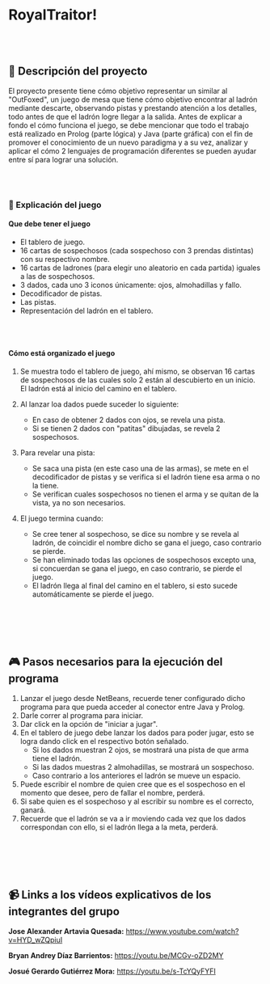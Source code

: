 # RoyalTraitor!

<br><br>

## :notebook: Descripción del proyecto


El proyecto presente tiene cómo objetivo representar un similar al "OutFoxed", un juego de mesa que tiene cómo objetivo encontrar al ladrón mediante descarte, observando pistas y prestando atención a los detalles, todo antes de que el ladrón logre llegar a la salida. Antes de explicar a fondo el cómo funciona el juego, se debe mencionar que todo el trabajo está realizado en Prolog (parte lógica) y Java (parte gráfica) con el fin de promover el conocimiento de un nuevo paradigma y a su vez, analizar y aplicar el cómo 2 lenguajes de programación diferentes se pueden ayudar entre sí para lograr una solución.


<br><br>

### :game_die: Explicación del juego


#### Que debe tener el juego

- El tablero de juego.
- 16 cartas de sospechosos (cada sospechoso con 3 prendas distintas) con su respectivo nombre.
- 16 cartas de ladrones (para elegir uno aleatorio en cada partida) iguales a las de sospechosos.
- 3 dados, cada uno 3 iconos únicamente: ojos, almohadillas y fallo.
- Decodificador de pistas.
- Las pistas.
- Representación del ladrón en el tablero.

<br><br>

#### Cómo está organizado el juego

1. Se muestra todo el tablero de juego, ahí mismo, se observan 16 cartas de sospechosos de las cuales solo 2 están al descubierto en un inicio. El ladrón está al inicio del camino en el tablero.

2. Al lanzar loa dados puede suceder lo siguiente:
      - En caso de obtener 2 dados con ojos, se revela una pista.
      - Si se tienen 2 dados con "patitas" dibujadas, se revela 2 sospechosos.

3. Para revelar una pista:
      - Se saca una pista (en este caso una de las armas), se mete en el decodificador de pistas y se verifica si el ladrón tiene esa arma o no la tiene.
      - Se verifican cuales sospechosos no tienen el arma y se quitan de la vista, ya no son necesarios.

4. El juego termina cuando:
      - Se cree tener al sospechoso, se dice su nombre y se revela al ladrón, de coincidir el nombre dicho se gana el juego, caso contrario se pierde.
      - Se han eliminado todas las opciones de sospechosos excepto una, si concuerdan se gana el juego, en caso contrario, se pierde el juego.
      - El ladrón llega al final del camino en el tablero, si esto sucede automáticamente se pierde el juego.




<br><br><br><br>

## :video_game: Pasos necesarios para la ejecución del programa

1. Lanzar el juego desde NetBeans, recuerde tener configurado dicho programa para que pueda acceder al conector entre Java y Prolog.
2. Darle correr al programa para iniciar.
3. Dar click en la opción de "iniciar a jugar".
4. En el tablero de juego debe lanzar los dados para poder jugar, esto se logra dando click en el respectivo botón señalado.
      - Si los dados muestran 2 ojos, se mostrará una pista de que arma tiene el ladrón.
      - Si las dados muestras 2 almohadillas, se mostrará un sospechoso.
      - Caso contrario a los anteriores el ladrón se mueve un espacio.
5. Puede escribir el nombre de quien cree que es el sospechoso en el momento que desee, pero de fallar el nombre, perderá.
6. Si sabe quien es el sospechoso y al escribir su nombre es el correcto, ganará.
7. Recuerde que el ladrón se va a ir moviendo cada vez que los dados correspondan con ello, si el ladrón llega a la meta, perderá.


<br><br><br><br>





## :video_camera: Links a los vídeos explicativos de los integrantes del grupo
**Jose Alexander Artavia Quesada:** https://www.youtube.com/watch?v=HYD_wZQpiuI
<br>

**Bryan Andrey Díaz Barrientos:** https://youtu.be/MCGv-oZD2MY
<br> 

**Josué Gerardo Gutiérrez Mora:** https://youtu.be/s-TcYQyFYFI
